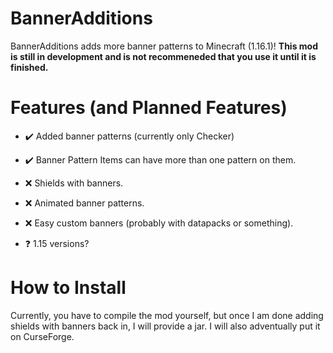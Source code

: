 # BannerAdditions
BannerAdditions adds more banner patterns to Minecraft (1.16.1)! **This mod is still in development and is not recommeneded that you use it until it is finished.**

# Features (and Planned Features)
- ✔️ Added banner patterns (currently only Checker)
- ✔️ Banner Pattern Items can have more than one pattern on them.
- ❌ Shields with banners.
- ❌ Animated banner patterns.
- ❌ Easy custom banners (probably with datapacks or something).

- ❓ 1.15 versions?

# How to Install
Currently, you have to compile the mod yourself, but once I am done adding shields with banners back in, I will provide a jar. I will also adventually put it on CurseForge.